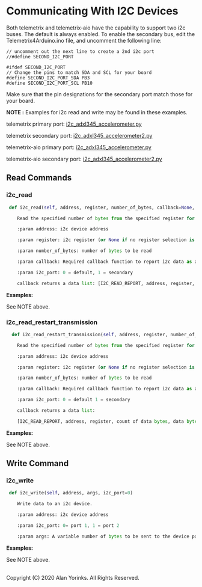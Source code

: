 # Communicating With I2C Devices
Both telemetrix and telemetrix-aio have the capability to support two i2c buses.
The default is always enabled. To enable the secondary bus, edit the Telemetrix4Arduino.ino
file, and uncomment the following line:

```
// uncomment out the next line to create a 2nd i2c port
//#define SECOND_I2C_PORT

#ifdef SECOND_I2C_PORT
// Change the pins to match SDA and SCL for your board
#define SECOND_I2C_PORT_SDA PB3
#define SECOND_I2C_PORT_SCL PB10
```

Make sure that the pin designations for the secondary port match those for your board.


**NOTE :** Examples for i2c read and write may be found in these examples.

telemetrix primary port:  [i2c_adxl345_accelerometer.py](https://github.com/MrYsLab/telemetrix/blob/master/examples/i2c_adxl345_accelerometer.py)

telemetrix secondary port:  [i2c_adxl345_accelerometer2.py](https://github.com/MrYsLab/telemetrix/blob/master/examples/i2c_adxl345_accelerometer2.py) 

telemetrix-aio primary port:  [i2c_adxl345_accelerometer.py](https://github.com/MrYsLab/telemetrix-aio/blob/master/examples/i2c_adxl345_accelerometer.py)

telemetrix-aio secondary port:  [i2c_adxl345_accelerometer2.py](https://github.com/MrYsLab/telemetrix-aio/blob/master/examples/i2c_adxl345_accelerometer2.py) 
  

## Read Commands

### i2c_read

```python
 def i2c_read(self, address, register, number_of_bytes, callback=None, i2c_port=0)

    Read the specified number of bytes from the specified register for the i2c device.

    :param address: i2c device address

    :param register: i2c register (or None if no register selection is needed)

    :param number_of_bytes: number of bytes to be read

    :param callback: Required callback function to report i2c data as a result of read command

    :param i2c_port: 0 = default, 1 = secondary

    callback returns a data list: [I2C_READ_REPORT, address, register, count of data bytes, data bytes, time-stamp]
```
**Examples:**

See NOTE above.



### i2c_read_restart_transmission

```python
  def i2c_read_restart_transmission(self, address, register, number_of_bytes, callback=None, i2c_port=0)

    Read the specified number of bytes from the specified register for the i2c device. This restarts the transmission after the read. It is required for some i2c devices such as the MMA8452Q accelerometer.

    :param address: i2c device address

    :param register: i2c register (or None if no register selection is needed)

    :param number_of_bytes: number of bytes to be read

    :param callback: Required callback function to report i2c data as a result of read command

    :param i2c_port: 0 = default 1 = secondary

    callback returns a data list:

    [I2C_READ_REPORT, address, register, count of data bytes, data bytes, time-stamp]
```

**Examples:**

See NOTE above.


## Write Command

### i2c_write
```python
 def i2c_write(self, address, args, i2c_port=0)

    Write data to an i2c device.

    :param address: i2c device address

    :param i2c_port: 0= port 1, 1 = port 2

    :param args: A variable number of bytes to be sent to the device passed in as a list
```

**Examples:**

See NOTE above.
<br>
<br>

Copyright (C) 2020 Alan Yorinks. All Rights Reserved.
